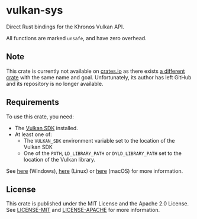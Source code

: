 # vulkan-sys

Direct Rust bindings for the Khronos Vulkan API.

All functions are marked `unsafe`, and have zero overhead.

## Note

This crate is currently not available on [crates.io](https://www.crates.io) as
there exists [a different crate](https://crates.io/crates/vulkan-sys) with the
same name and goal. Unfortunately, its author has left GitHub and its repository
is no longer available.

## Requirements

To use this crate, you need:
 - The [Vulkan SDK](https://www.lunarg.com/vulkan-sdk/) installed.
 - At least one of:
   - The `VULKAN_SDK` environment variable set to the location of the Vulkan SDK
   - One of the `PATH`, `LD_LIBRARY_PATH` or `DYLD_LIBRARY_PATH` set to the
     location of the Vulkan library.

See
[here](https://vulkan.lunarg.com/doc/view/latest/windows/getting_started.html) 
(Windows),
[here](https://vulkan.lunarg.com/doc/view/latest/linux/getting_started.html)
(Linux) or
[here](https://vulkan.lunarg.com/doc/sdk/latest/mac/getting_started.html)
(macOS) for more information.

## License

This crate is published under the MIT License and the Apache 2.0 License. See
[LICENSE-MIT](https://github.com/Debaug/vulkan-sys/blob/master/LICENSE-MIT) and
[LICENSE-APACHE](https://github.com/Debaug/vulkan-sys/blob/master/LICENSE-APACHE)
for more information.
